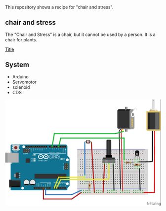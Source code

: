 This repository shows a recipe for "chair and stress".

## chair and stress
The "Chair and Stress" is a chair, but it cannot be used by a person.
It is a chair for plants.

[Title](img/char_and_stress.MOV)

## System
- Arduino
- Servomotor
- solenoid
- CDS

![circuit diagram](img/circuit_diagram.jpg)

